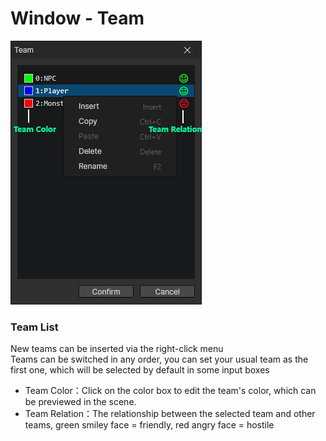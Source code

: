 # Window - Team

![](img/team-1.png)

### Team List

New teams can be inserted via the right-click menu  
Teams can be switched in any order, you can set your usual team as the first one, which will be selected by default in some input boxes

- Team Color：Click on the color box to edit the team's color, which can be previewed in the scene.
- Team Relation：The relationship between the selected team and other teams, green smiley face = friendly, red angry face = hostile